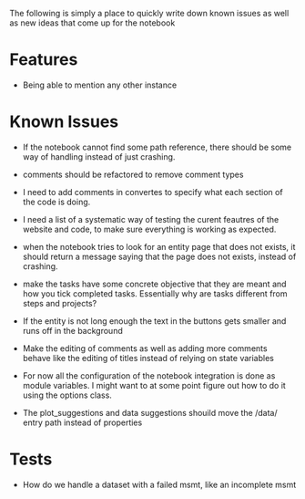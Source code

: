 The following is simply a place to quickly write down known issues as well as new ideas that come up for the notebook


# Features

* Being able to mention any other instance

# Known Issues

- If the notebook cannot find some path reference, there should be some way of handling instead of just crashing.
- comments should be refactored to remove comment types
- I need to add comments in convertes to specify what each section of the code is doing. 
- I need a list of a systematic way of testing the curent feautres of the website and code, to make sure everything is working as expected.
- when the notebook tries to look for an entity page that does not exists, it should return a message saying that the page does not exists, instead of crashing.
- make the tasks have some concrete objective that they are meant and how you tick completed tasks. Essentially why are tasks different from steps and projects?
- If the entity is not long enough the text in the buttons gets smaller and runs off in the background
- Make the editing of comments as well as adding more comments behave like the editing of titles instead of relying on state variables

- For now all the configuration of the notebook integration is done as module variables. I might want to at some point figure out how to do it using the options class.
- The plot_suggestions and data suggestions shouild move the /data/ entry path instead of properties

# Tests

- How do we handle a dataset with a failed msmt, like an incomplete msmt


